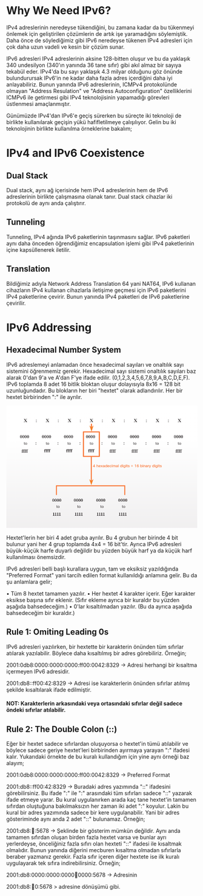 # Why We Need IPv6?

IPv4 adreslerinin neredeyse tükendiğini, bu zamana kadar da bu tükenmeyi önlemek için geliştirilen çözümlerin de artık işe yaramadığını söylemiştik. Daha önce de söylediğimiz gibi IPv6 neredeyse tükenen IPv4 adresleri için çok daha uzun vadeli ve kesin bir çözüm sunar.

IPv6 adresleri IPv4 adreslerinin aksine 128-bitten oluşur ve bu da yaklaşık 340 undesilyon (340'ın yanında 36 tane sıfır) gibi akıl almaz bir sayıya tekabül eder. IPv4'da bu sayı yaklaşık 4.3 milyar olduğunu göz önünde bulundurursak IPv6'in ne kadar daha fazla adres içerdiğini daha iyi anlayabiliriz. Bunun yanında IPv6 adreslerinin, ICMPv4 protokolünde olmayan "Address Resulation" ve "Address Autoconfiguration" özelliklerini ICMPv6 ile getirmesi gibi IPv4 teknolojisinin yapamadığı görevleri üstlenmesi amaçlanmıştır.

Günümüzde IPv4'dan IPv6'e geçiş sürerken bu süreçte iki teknoloji de birlikte kullanılarak geçişin yükü hafifletilmeye çalışılıyor. Gelin bu iki teknolojinin birlikte kullanılma örneklerine bakalım;

# IPv4 and IPv6 Coexistence

## Dual Stack

Dual stack, aynı ağ içerisinde hem IPv4 adreslerinin hem de IPv6 adreslerinin birlikte çalışmasına olanak tanır. Dual stack cihazlar iki protokolü de aynı anda çalıştırır.

## Tunneling

Tunneling, IPv4 ağında IPv6 paketlerinin taşınmasını sağlar. IPv6 paketleri aynı daha önceden öğrendiğimiz encapsulation işlemi gibi IPv4 paketlerinin içine kapsüllenerek iletilir.

## Translation

Bildiğimiz adıyla Network Address Translation 64 yani NAT64, IPv6 kullanan cihazların IPv4 kullanan cihazlarla iletişime geçmesi için IPv6 paketlerini IPv4 paketlerine çevirir. Bunun yanında IPv4 paketleri de IPv6 paketlerine çevirilir.

# IPv6 Addressing

## Hexadecimal Number System

IPv6 adreslemeyi anlamadan önce hexadecimal sayıları ve onaltılık sayı sistemini öğrenmemiz gerekir. Hexadecimal sayı sistemi onaltılık sayıları baz alarak 0'dan 9'a ve A'dan F'ye ifade edilir. (0,1,2,3,4,5,6,7,8,9,A,B,C,D,E,F). IPv6 toplamda 8 adet 16 bitlik bloktan oluşur dolayısıyla 8x16 = 128 bit uzunluğundadır. Bu blokların her biri "hextet" olarak adlandırılır. Her bir hextet birbirinden ":" ile ayrılır.

![Image](images/image.png)

Hextet'lerin her biri 4 adet gruba ayrılır. Bu 4 grubun her birinde 4 bit bulunur yani her 4 grup toplamda 4x4 = 16 bit'tir. Ayrıca IPv6 adresleri büyük-küçük harfe duyarlı değildir bu yüzden büyük harf ya da küçük harf kullanılması önemsizdir.

IPv6 adresleri belli başlı kurallara uygun, tam ve eksiksiz yazıldığında "Preferred Format" yani tarcih edilen format kullanıldığı anlamına gelir. Bu da şu anlamlara gelir;

• Tüm 8 hextet tamamen yazılır.
• Her hextet 4 karakter içerir. Eğer karakter eksikse başına sıfır eklenir. (Sıfır ekleme ayrıca bir kuraldır bu yüzden aşağıda bahsedeceğim.)
• 0'lar kısaltılmadan yazılır. (Bu da ayrıca aşağıda bahsedeceğim bir kuraldır.)

## Rule 1: Omiting Leading 0s

IPv6 adresleri yazılırken, bir hextette bir karakterin önünden tüm sıfırlar atılarak yazılabilir. Böylece daha kısaltılmış bir adres görebiliriz. Örneğin;

2001:0db8:0000:0000:0000:ff00:0042:8329 -> Adresi herhangi bir kısaltma içermeyen IPv6 adresidir.

2001:db8::ff00:42:8329 -> Adresi ise karakterlerin önünden sıfırlar atılmış şekilde kısaltılarak ifade edilmiştir.

#### NOT: Karakterlerin arkasındaki veya ortasındaki sıfırlar değil sadece öndeki sıfırlar atılabilir. 

## Rule 2: The Double Colon (::)

Eğer bir hextet sadece sıfırlardan oluşuyorsa o hextet'in tümü atılabilir ve böylece sadece geriye hextet'leri birbirinden ayırmaya yarayan ":" ifadesi kalır. Yukarıdaki örnekte de bu kuralı kullandığım için yine aynı örneği baz alayım;

2001:0db8:0000:0000:0000:ff00:0042:8329 -> Preferred Format

2001:db8::ff00:42:8329 -> Buradaki adres yazımında "::" ifadesini görebilirsiniz. Bu ifade ":" ile ":" arasındaki tüm sıfırları sadece "::" yazarak ifade etmeye yarar. Bu kural uygulanırken arada kaç tane hextet'in tamamen sıfırdan oluştuğuna bakılmaksızın her zaman iki adet ":" koyulur. Lakin bu kural bir adres yazımında sadece bir kere uygulanabilir. Yani bir adres gösteriminde aynı anda 2 adet "::" bulunamaz. Örneğin;

2001:db8::1234::5678 -> Şeklinde bir gösterim mümkün değildir. Aynı anda tamamen sıfırdan oluşan birden fazla hextet varsa ve bunlar ayrı yerlerdeyse, önceliğiniz fazla sıfırı olan hexteti "::" ifadesi ile kısaltmak olmalıdır. Bunun yanında diğerini mecburen kısaltma olmadan sıfırlarla beraber yazmanız gerekir. Fazla sıfır içeren diğer hextete ise ilk kuralı uygulayarak tek sıfıra indirebilirsiniz. Örneğin;

2001:db8:0000:0000:0000:1234:0000:5678 -> Adresinin

2001:db8::1234:0:5678 > adresine dönüşümü gibi.



























